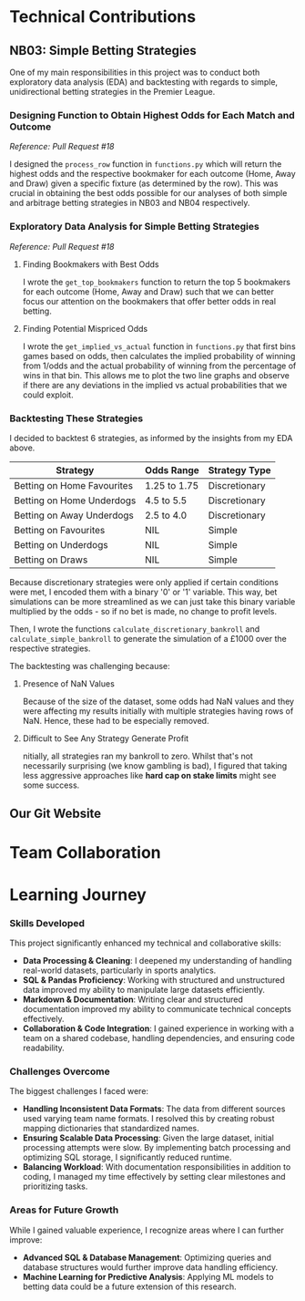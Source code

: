 # Technical Contributions

## NB03: Simple Betting Strategies
One of my main responsibilities in this project was to conduct both exploratory data analysis (EDA) and backtesting with regards to simple, unidirectional betting strategies in the Premier League. 

### Designing Function to Obtain Highest Odds for Each Match and Outcome
*Reference: Pull Request #18*

I designed the `process_row` function in `functions.py` which will return the highest odds and the respective bookmaker for each outcome (Home, Away and Draw) given a specific fixture (as determined by the row). This was crucial in obtaining the best odds possible for our analyses of both simple and arbitrage betting strategies in NB03 and NB04 respectively.

### Exploratory Data Analysis for Simple Betting Strategies
*Reference: Pull Request #18*

1. Finding Bookmakers with Best Odds

    I wrote the `get_top_bookmakers` function to return the top 5 bookmakers for each outcome (Home, Away and Draw) such that we can better focus our attention on the bookmakers that offer better odds in real betting. 

2. Finding Potential Mispriced Odds

    I wrote the `get_implied_vs_actual` function in `functions.py` that first bins games based on odds, then calculates the implied probability of winning from 1/odds and the actual probability of winning from the percentage of wins in that bin. This allows me to plot the two line graphs and observe if there are any deviations in the implied vs actual probabilities that we could exploit.

### Backtesting These Strategies

I decided to backtest 6 strategies, as informed by the insights from my EDA above. 

| Strategy                           | Odds Range     | Strategy Type |
|-------------------------------------|---------------|----|
| Betting on Home Favourites         | 1.25 to 1.75  | Discretionary |
| Betting on Home Underdogs          | 4.5 to 5.5    | Discretionary |
| Betting on Away Underdogs          | 2.5 to 4.0    | Discretionary |
| Betting on Favourites  | NIL | Simple |
| Betting on Underdogs | NIL | Simple |
| Betting on Draws | NIL | Simple |

Because discretionary strategies were only applied if certain conditions were met, I encoded them with a binary '0' or '1' variable. This way, bet simulations can be more streamlined as we can just take this binary variable multiplied by the odds - so if no bet is made, no change to profit levels.

Then, I wrote the functions `calculate_discretionary_bankroll` and `calculate_simple_bankroll` to generate the simulation of a £1000 over the respective strategies.

The backtesting was challenging because:

1. Presence of NaN Values

    Because of the size of the dataset, some odds had NaN values and they were affecting my results initially with multiple strategies having rows of NaN. Hence, these had to be especially removed.

2. Difficult to See Any Strategy Generate Profit

    nitially, all strategies ran my bankroll to zero. Whilst that's not necessarily surprising (we know gambling is bad), I figured that taking less aggressive approaches like **hard cap on stake limits** might see some success.


## Our Git Website


## 


# Team Collaboration  


# Learning Journey  

### Skills Developed  
This project significantly enhanced my technical and collaborative skills:  

- **Data Processing & Cleaning**: I deepened my understanding of handling real-world datasets, particularly in sports analytics.  
- **SQL & Pandas Proficiency**: Working with structured and unstructured data improved my ability to manipulate large datasets efficiently.  
- **Markdown & Documentation**: Writing clear and structured documentation improved my ability to communicate technical concepts effectively.  
- **Collaboration & Code Integration**: I gained experience in working with a team on a shared codebase, handling dependencies, and ensuring code readability.  

### Challenges Overcome  
The biggest challenges I faced were:  

- **Handling Inconsistent Data Formats**: The data from different sources used varying team name formats. I resolved this by creating robust mapping dictionaries that standardized names.  
- **Ensuring Scalable Data Processing**: Given the large dataset, initial processing attempts were slow. By implementing batch processing and optimizing SQL storage, I significantly reduced runtime.  
- **Balancing Workload**: With documentation responsibilities in addition to coding, I managed my time effectively by setting clear milestones and prioritizing tasks.  

### Areas for Future Growth  
While I gained valuable experience, I recognize areas where I can further improve:  

- **Advanced SQL & Database Management**: Optimizing queries and database structures would further improve data handling efficiency.  
- **Machine Learning for Predictive Analysis**: Applying ML models to betting data could be a future extension of this research.  
